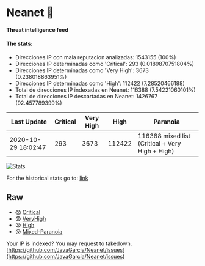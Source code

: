 # Neanet :hocho:
#### Threat intelligence feed
#### The stats:

- Direcciones IP con mala reputacion analizadas: 1543155 (100%)
- Direcciones IP determinadas como 'Critical':  293 (0.0189870751804%)
- Direcciones IP determinadas como 'Very High':  3673 (0.238018863951%)
- Direcciones IP determinadas como 'High':  112422 (7.28520466188)
- Total de direcciones IP indexadas en Neanet:  116388 (7.54221060101%)
- Total de direcciones IP descartadas en Neanet:  1426767 (92.457789399%)

| Last Update | Critical | Very High | High | Paranoia |
| --- | --- | --- | --- | --- |
| 2020-10-29 18:02:47 | 293 | 3673 | 112422 | 116388 mixed list (Critical + Very High + High)|

![Stats](https://docs.google.com/spreadsheets/d/e/2PACX-1vSnaNMIXVabIpDJjufMlzH7poXnshF3mgd8Is1g9ytUEzVsP5my4Trn8f-xkoLLQ38xpL3HtmUexLo6/pubchart?oid=501124687&format=image)

For the historical stats go to: [link](/stats.csv)
## Raw
- :scream: [Critical](https://raw.githubusercontent.com/JavaGarcia/Neanet/master/blacklists/neanet_critical.txt)
- :fearful: [VeryHigh](https://raw.githubusercontent.com/JavaGarcia/Neanet/master/blacklists/neanet_veryHigh.txtt)
- :frowning: [High](https://raw.githubusercontent.com/JavaGarcia/Neanet/master/blacklists/neanet_high.txt)
- :dizzy_face: [Mixed-Paranoia](https://raw.githubusercontent.com/JavaGarcia/Neanet/master/blacklists/neanet_all.txt)


Your IP is indexed? You may request to takedown. [https://github.com/JavaGarcia/Neanet/issues](https://github.com/JavaGarcia/Neanet/issues)






























































































































































































































































































































































































































































































































































































































































































































































































































































































































































































































































































































































































































































































































































































































































































































































































































































































































































































































